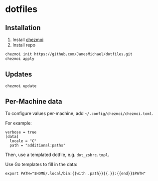 # dotfiles

## Installation

1. Install [chezmoi](https://github.com/twpayne/chezmoi/blob/master/docs/INSTALL.md)
2. Install repo

```sh
chezmoi init https://github.com/JamesMichael/dotfiles.git
chezmoi apply
```

## Updates

```sh
chezmoi update
```

## Per-Machine data


To configure values per-machine, add `~/.config/chezmoi/chezmoi.toml`.

For example:

```
verbose = true
[data]
  locale = "C"
  path = "additional:paths"
```

Then, use a templated dotfile, e.g. `dot_zshrc.tmpl`.

Use Go templates to fill in the data:

```
export PATH="$HOME/.local/bin:{{with .path}}{{.}}:{{end}}$PATH"
```

